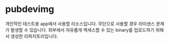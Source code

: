 # pubdevimg
개인적인 테스트용 app에서 사용할 리소스입니다.
무단으로 사용할 경우 라이센스 문제가 발생할 수 있습니다.
외부에서 자유롭게 액세스할 수 있는 binary를 업로드하기 위해서 생성한 리파지토리입니다.

